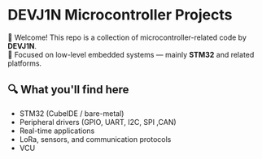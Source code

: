 # DEVJ1N Microcontroller Projects

👋 Welcome! This repo is a collection of microcontroller-related code by **DEVJ1N**.  
🔧 Focused on low-level embedded systems — mainly **STM32** and related platforms.

## 🔍 What you'll find here

- STM32 (CubeIDE / bare-metal)
- Peripheral drivers (GPIO, UART, I2C, SPI ,CAN)
- Real-time applications
- LoRa, sensors, and communication protocols
- VCU 
